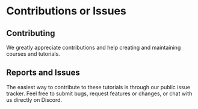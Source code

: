 # Contributions or Issues

## Contributing

We greatly appreciate contributions and help creating and maintaining courses and tutorials.

## Reports and Issues

The easiest way to contribute to these tutorials is through our public issue tracker. Feel free to submit bugs, request features or changes, or chat with us directly on Discord.